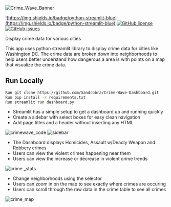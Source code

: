 ![Crime_Wave_Banner](https://user-images.githubusercontent.com/20058009/174626710-23055f36-ece9-4686-a808-8de222bb98d0.png)

![https://img.shields.io/badge/python-streamlit-blue](https://img.shields.io/badge/python-streamlit-blue)
[![GitHub license](https://img.shields.io/github/license/Sandcobra/Crime-Wave-Dashboard)](https://github.com/Sandcobra/Crime-Wave-Dashboard/blob/main/LICENSE)
[![GitHub issues](https://img.shields.io/github/issues/Sandcobra/Crime-Wave-Dashboard)](https://github.com/Sandcobra/Crime-Wave-Dashboard/issues)

Display crime data for various cities

This app uses python streamlit library to display crime data for cities like Washington DC. The crime data are broken down into neighborhoods to help users better understand how dangerous a area is with points on a map that visualize the crime data.

## Run Locally
```bash
Run git clone https://github.com/Sandcobra/Crime-Wave-Dashboard.git
Run pip install -r requirements.txt
Run streamlit run dashboard.py
```

- Streamlit has a simple setup to get a dashboard up and running quickly
- Create a sidebar with select boxes for easy clean navigation
- Add page titles and a header without inserting any HTML

![crimewave_code](https://user-images.githubusercontent.com/20058009/174624366-f796e886-bf4a-4cbb-ab4c-5d80118e935a.png)
![sidebar](https://user-images.githubusercontent.com/20058009/174631863-d8878ff0-be8e-48d1-a8c5-2b8c5056a39b.JPG)

- The Dashboard displays Homicides, Assault w/Deadly Weapon and Robbery crimes
- Users can view the violent crimes happening near them
- Users can view the increase or decrease in violent crime trends


![crime _stats](https://user-images.githubusercontent.com/20058009/174632652-57f9299e-2771-41f6-a63e-ca4d995e1686.JPG)


- Change neighborhoods using the selector 
- Users can zoom in on the map to see exactly where crimes are occuring
- Users can scroll through the raw data in the crime table to see all crimes

![crime_map](https://user-images.githubusercontent.com/20058009/174633508-d60fbcbb-8ce3-4940-9cf6-922d22bc06da.JPG)
